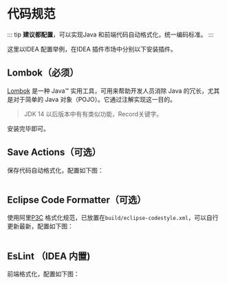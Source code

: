 # 代码规范

::: tip
**建议都配置**，可以实现Java 和前端代码自动格式化，统一编码标准。
:::

这里以IDEA 配置举例，在IDEA 插件市场中分别以下安装插件。

## Lombok（必须）

[Lombok](https://projectlombok.org/features/all) 是一种 Java™ 实用工具，可用来帮助开发人员消除 Java 的冗长，尤其是对于简单的 Java 对象（POJO）。它通过注解实现这一目的。

> JDK 14 以后版本中有有类似功能，Record关键字。

安装完毕即可。

## Save Actions（可选）

保存代码自动格式化，配置如下图：

<img :src="$withBase('/images/image-20210422201011887.png')" />

## Eclipse Code Formatter（可选）

 使用阿里[P3C](https://github.com/alibaba/p3c) 格式化规范，已放置在`build/eclipse-codestyle.xml`，可以自行更新最新，配置如下图：

<img :src="$withBase('/images/image-20210422201421446.png')" />

## EsLint （IDEA 内置)

前端格式化，配置如下图：

<img :src="$withBase('/images/image-20210422201755954.png')" />

